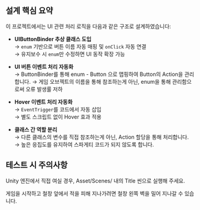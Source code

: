 ## 설계 핵심 요약

이 프로젝트에서는 UI 관련 처리 로직을 다음과 같은 구조로 설계하였습니다:

- **UIButtonBinder<TEnum> 추상 클래스 도입**  
  → `enum` 기반으로 버튼 이름 자동 매핑 및 `onClick` 자동 연결  
  → 유지보수 시 `enum`만 수정하면 UI 동작 확장 가능

- **UI 버튼 이벤트 처리 자동화**  
  → ButtonBinder를 통해 enum - Button 으로 맵핑하여 Button의 Action을 관리합니다.
  → 게임 오브젝트의 이름을 통해 참조하는게 아닌, enum을 통해 관리함으로써 오류 발생률 저하

- **Hover 이벤트 처리 자동화**  
  → `EventTrigger`를 코드에서 자동 삽입  
  → 별도 스크립트 없이 Hover 효과 적용

- **클래스 간 역할 분리**  
  → 다른 클래스의 변수를 직접 참조하는게 아닌, Action 할당을 통해 처리합니다.
  → 높은 응집도를 유지하여 스파게티 코드가 되지 않도록 합니다.



## 테스트 시 주의사항

Unity 엔진에서 직접 여실 경우, Asset/Scenes/ 내의 Title 씬으로 실행해 주세요.

게임을 시작하고 철창 앞에서 적을 피해 지나가려면 철창 왼쪽 벽을 밀어 지나갈 수 있습니다.
